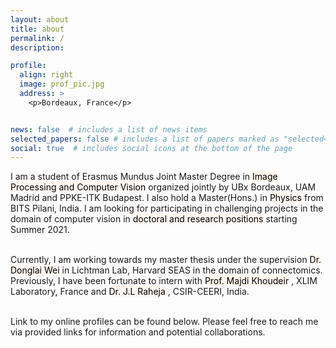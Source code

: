 ```yaml
---
layout: about
title: about
permalink: /
description: 

profile:
  align: right
  image: prof_pic.jpg
  address: >
    <p>Bordeaux, France</p>


news: false  # includes a list of news items
selected_papers: false # includes a list of papers marked as "selected={true}"
social: true  # includes social icons at the bottom of the page
---
```

<style>
mark { 
  background-color: #fff8f2; 
  color: black;
}
</style>

I am a student of Erasmus Mundus Joint Master Degree in <mark>Image Processing and Computer Vision</mark> organized jointly by  UBx Bordeaux, UAM Madrid and PPKE-ITK Budapest. I also hold a Master(Hons.) in <mark> Physics</mark>  from BITS Pilani, India. 
I am looking for participating in challenging projects in the domain of computer vision in <mark>doctoral and research positions</mark>  starting Summer 2021. <br><br>

Currently, I am working towards my master thesis under the supervision <mark>Dr. Donglai Wei</mark>  in Lichtman Lab, Harvard SEAS in the domain of connectomics. Previously, I have 
been fortunate to intern with <mark>Prof. Majdi Khoudeir</mark> , XLIM Laboratory, France and <mark>Dr. J.L Raheja</mark> , CSIR-CEERI, India. <br><br>

Link to my online profiles can be found below. Please feel free to reach me via provided links for information and potential collaborations.

